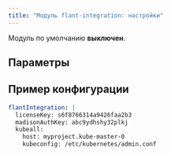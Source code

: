 ```yaml
---
title: "Модуль flant-integration: настройки"
---
```


Модуль по умолчанию **выключен**.

## Параметры

<!-- SCHEMA -->

## Пример конфигурации

```yaml
flantIntegration: |
  licenseKey: s6f8766314a9426faa2b3
  madisonAuthKey: abc9ydhshy32plkj
  kubeall:
    host: myproject.kube-master-0
    kubeconfig: /etc/kubernetes/admin.conf
```
